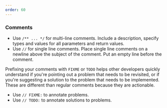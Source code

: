 ```yaml
---
order: 60
---
```


### Comments

* Use `/** ... */` for multi-line comments. Include a description, specify types and values for all parameters and return values.
* Use `//` for single line comments. Place single line comments on a newline above the subject of the comment. Put an empty line before the comment.

Prefixing your comments with `FIXME` or `TODO` helps other developers quickly understand if you're pointing out a problem that needs to be revisited, or if you're suggesting a solution to the problem that needs to be implemented. These are different than regular comments because they are actionable.

* Use `// FIXME:` to annotate problems.
* Use `// TODO:` to annotate solutions to problems.